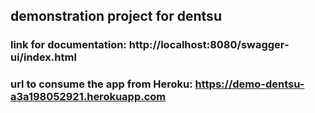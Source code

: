 ## demonstration project for dentsu

### link for documentation: http://localhost:8080/swagger-ui/index.html

### url to consume the app from Heroku: https://demo-dentsu-a3a198052921.herokuapp.com
